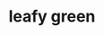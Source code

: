 ---
layout: food&drink
title: leafy green
emoji: leafy_green
permalink: 🥬.html
image: assets/img/3moji/leafy_green.png
---